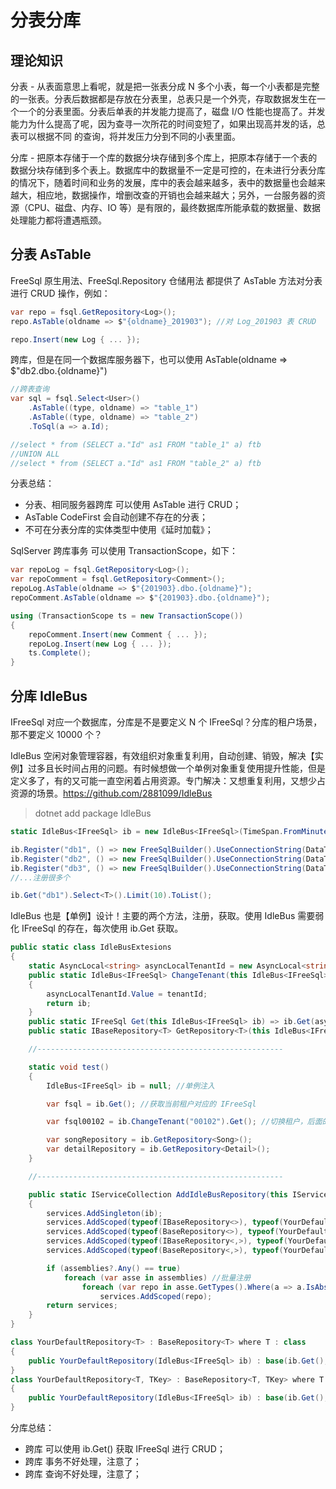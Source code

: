# 分表分库

## 理论知识

分表 - 从表面意思上看呢，就是把一张表分成 N 多个小表，每一个小表都是完整的一张表。分表后数据都是存放在分表里，总表只是一个外壳，存取数据发生在一个一个的分表里面。分表后单表的并发能力提高了，磁盘 I/O 性能也提高了。并发能力为什么提高了呢，因为查寻一次所花的时间变短了，如果出现高并发的话，总表可以根据不同 的查询，将并发压力分到不同的小表里面。

分库 - 把原本存储于一个库的数据分块存储到多个库上，把原本存储于一个表的数据分块存储到多个表上。数据库中的数据量不一定是可控的，在未进行分表分库的情况下，随着时间和业务的发展，库中的表会越来越多，表中的数据量也会越来越大，相应地，数据操作，增删改查的开销也会越来越大；另外，一台服务器的资源（CPU、磁盘、内存、IO 等）是有限的，最终数据库所能承载的数据量、数据处理能力都将遭遇瓶颈。

## 分表 AsTable

FreeSql 原生用法、FreeSql.Repository 仓储用法 都提供了 AsTable 方法对分表进行 CRUD 操作，例如：

```csharp
var repo = fsql.GetRepository<Log>();
repo.AsTable(oldname => $"{oldname}_201903"); //对 Log_201903 表 CRUD

repo.Insert(new Log { ... });
```

跨库，但是在同一个数据库服务器下，也可以使用 AsTable(oldname => $"db2.dbo.{oldname}")

```csharp
//跨表查询
var sql = fsql.Select<User>()
    .AsTable((type, oldname) => "table_1")
    .AsTable((type, oldname) => "table_2")
    .ToSql(a => a.Id);

//select * from (SELECT a."Id" as1 FROM "table_1" a) ftb
//UNION ALL
//select * from (SELECT a."Id" as1 FROM "table_2" a) ftb
```

分表总结：

- 分表、相同服务器跨库 可以使用 AsTable 进行 CRUD；
- AsTable CodeFirst 会自动创建不存在的分表；
- 不可在分表分库的实体类型中使用《延时加载》；

SqlServer 跨库事务 可以使用 TransactionScope，如下：

```csharp
var repoLog = fsql.GetRepository<Log>();
var repoComment = fsql.GetRepository<Comment>();
repoLog.AsTable(oldname => $"{201903}.dbo.{oldname}");
repoComment.AsTable(oldname => $"{201903}.dbo.{oldname}");

using (TransactionScope ts = new TransactionScope())
{
    repoComment.Insert(new Comment { ... });
    repoLog.Insert(new Log { ... });
    ts.Complete();
}
```

## 分库 IdleBus

IFreeSql 对应一个数据库，分库是不是要定义 N 个 IFreeSql？分库的租户场景，那不要定义 10000 个？

IdleBus 空闲对象管理容器，有效组织对象重复利用，自动创建、销毁，解决【实例】过多且长时间占用的问题。有时候想做一个单例对象重复使用提升性能，但是定义多了，有的又可能一直空闲着占用资源。专门解决：又想重复利用，又想少占资源的场景。https://github.com/2881099/IdleBus

> dotnet add package IdleBus

```csharp
static IdleBus<IFreeSql> ib = new IdleBus<IFreeSql>(TimeSpan.FromMinutes(10));

ib.Register("db1", () => new FreeSqlBuilder().UseConnectionString(DataType.MySql, "str1").Build());
ib.Register("db2", () => new FreeSqlBuilder().UseConnectionString(DataType.MySql, "str2").Build());
ib.Register("db3", () => new FreeSqlBuilder().UseConnectionString(DataType.SqlServer, "str3").Build());
//...注册很多个

ib.Get("db1").Select<T>().Limit(10).ToList();
```

IdleBus 也是【单例】设计！主要的两个方法，注册，获取。使用 IdleBus 需要弱化 IFreeSql 的存在，每次使用 ib.Get 获取。

```csharp
public static class IdleBusExtesions
{
    static AsyncLocal<string> asyncLocalTenantId = new AsyncLocal<string>();
    public static IdleBus<IFreeSql> ChangeTenant(this IdleBus<IFreeSql> ib, string tenantId)
    {
        asyncLocalTenantId.Value = tenantId;
        return ib;
    }
    public static IFreeSql Get(this IdleBus<IFreeSql> ib) => ib.Get(asyncLocalTenantId.Value ?? "db1");
    public static IBaseRepository<T> GetRepository<T>(this IdleBus<IFreeSql> ib) where T : class => ib.Get().GetRepository<T>();

    //-------------------------------------------------------

    static void test()
    {
        IdleBus<IFreeSql> ib = null; //单例注入

        var fsql = ib.Get(); //获取当前租户对应的 IFreeSql

        var fsql00102 = ib.ChangeTenant("00102").Get(); //切换租户，后面的操作都是针对 00102

        var songRepository = ib.GetRepository<Song>();
        var detailRepository = ib.GetRepository<Detail>();
    }

    //-------------------------------------------------------

    public static IServiceCollection AddIdleBusRepository(this IServiceCollection services, IdleBus<IFreeSql> ib, params Assembly[] assemblies)
    {
        services.AddSingleton(ib);
        services.AddScoped(typeof(IBaseRepository<>), typeof(YourDefaultRepository<>));
        services.AddScoped(typeof(BaseRepository<>), typeof(YourDefaultRepository<>));
        services.AddScoped(typeof(IBaseRepository<,>), typeof(YourDefaultRepository<,>));
        services.AddScoped(typeof(BaseRepository<,>), typeof(YourDefaultRepository<,>));

        if (assemblies?.Any() == true)
            foreach (var asse in assemblies) //批量注册
                foreach (var repo in asse.GetTypes().Where(a => a.IsAbstract == false && typeof(IBaseRepository).IsAssignableFrom(a)))
                    services.AddScoped(repo);
        return services;
    }
}

class YourDefaultRepository<T> : BaseRepository<T> where T : class
{
    public YourDefaultRepository(IdleBus<IFreeSql> ib) : base(ib.Get(), null, null) { }
}
class YourDefaultRepository<T, TKey> : BaseRepository<T, TKey> where T : class
{
    public YourDefaultRepository(IdleBus<IFreeSql> ib) : base(ib.Get(), null, null) { }
}
```

分库总结：

- 跨库 可以使用 ib.Get() 获取 IFreeSql 进行 CRUD；
- 跨库 事务不好处理，注意了；
- 跨库 查询不好处理，注意了；
